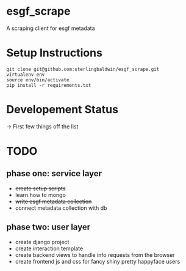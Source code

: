 # esgf_scrape
A scraping client for esgf metadata

# Setup Instructions

	git clone git@github.com:sterlingbaldwin/esgf_scrape.git
	virtualenv env
	source env/bin/activate
	pip install -r requirements.txt


# Developement Status
-> First few things off the list


# TODO
## phase one: service layer
* ~~create setup scripts~~
* learn how to mongo
* ~~write esgf metadata collection~~ 
* connect metadata collection with db

## phase two: user layer
* create django project
* create interaction template
* create backend views to handle info requests from the browser
* create frontend js and css for fancy shiny pretty happyface users
